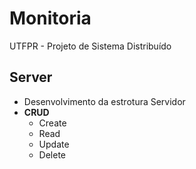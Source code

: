 # Monitoria
UTFPR - Projeto de Sistema Distribuído 

## Server
* Desenvolvimento da estrotura Servidor
* **CRUD**
    * Create
    * Read
    * Update
    * Delete 
